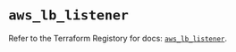 # `aws_lb_listener`

Refer to the Terraform Registory for docs: [`aws_lb_listener`](https://registry.terraform.io/providers/hashicorp/aws/4.63.0/docs/resources/lb_listener).
